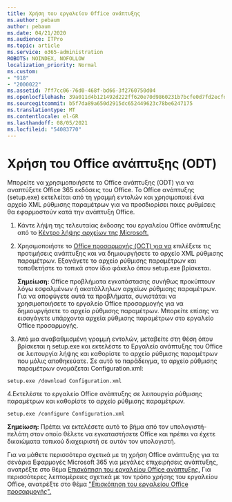 ```yaml
---
title: Χρήση του εργαλείου Office ανάπτυξης
ms.author: pebaum
author: pebaum
ms.date: 04/21/2020
ms.audience: ITPro
ms.topic: article
ms.service: o365-administration
ROBOTS: NOINDEX, NOFOLLOW
localization_priority: Normal
ms.custom:
- "918"
- "2000022"
ms.assetid: 7ff7cc06-76d0-468f-bd66-3f2760750d04
ms.openlocfilehash: 39a011d4b121492d222ff620e70d9860231b7bcfe0d7fd2ecfd93de1ef502f5f
ms.sourcegitcommit: b5f7da89a650d2915dc652449623c78be6247175
ms.translationtype: MT
ms.contentlocale: el-GR
ms.lasthandoff: 08/05/2021
ms.locfileid: "54083770"
---
```

# <a name="using-the-office-deployment-tool-odt"></a>Χρήση του Office ανάπτυξης (ODT)

Μπορείτε να χρησιμοποιήσετε το Office ανάπτυξης (ODT) για να αναπτύξετε Office 365 εκδόσεις του Office. Το Office ανάπτυξης (setup.exe) εκτελείται από τη γραμμή εντολών και χρησιμοποιεί ένα αρχείο XML ρύθμισης παραμέτρων για να προσδιορίσει ποιες ρυθμίσεις θα εφαρμοστούν κατά την ανάπτυξη Office.
  
1. Κάντε λήψη της τελευταίας έκδοσης του εργαλείου Office ανάπτυξης από το [Κέντρο λήψης αρχείων της Microsoft.](https://go.microsoft.com/fwlink/p/?LinkID=626065)

2. Χρησιμοποιήστε το [Office προσαρμογής (OCT) για να](https://config.office.com) επιλέξετε τις προτιμήσεις ανάπτυξης και να δημιουργήσετε το αρχείο XML ρύθμισης παραμέτρων. Εξαγάγετε το αρχείο ρύθμισης παραμέτρων και τοποθετήστε το τοπικά στον ίδιο φάκελο όπου setup.exe βρίσκεται.

    **Σημείωση:** Office προβλήματα εγκατάστασης συνήθως προκύπτουν λόγω εσφαλμένων ή ακατάλληλων αρχείων ρύθμισης παραμέτρων. Για να αποφύγετε αυτά τα προβλήματα, συνιστάται να χρησιμοποιήσετε το εργαλείο Office προσαρμογής για να δημιουργήσετε το αρχείο ρύθμισης παραμέτρων. Μπορείτε επίσης να εισαγάγετε υπάρχοντα αρχεία ρύθμισης παραμέτρων στο εργαλείο Office προσαρμογής.

3. Από μια αναβαθμισμένη γραμμή εντολών, μεταβείτε στη θέση όπου βρίσκεται η setup.exe και εκτελέστε το Εργαλείο ανάπτυξης του Office σε λειτουργία λήψης και καθορίστε το αρχείο ρύθμισης παραμέτρων που μόλις αποθηκεύατε. Σε αυτό το παράδειγμα, το αρχείο ρύθμισης παραμέτρων ονομάζεται Configuration.xml:

```setup.exe /download Configuration.xml```

4.Εκτελέστε το εργαλείο Office ανάπτυξης σε λειτουργία ρύθμισης παραμέτρων και καθορίστε το αρχείο ρύθμισης παραμέτρων.

```setup.exe /configure Configuration.xml```

**Σημείωση:** Πρέπει να εκτελέσετε αυτό το βήμα από τον υπολογιστή-πελάτη στον οποίο θέλετε να εγκαταστήσετε Office και πρέπει να έχετε δικαιώματα τοπικού διαχειριστή σε αυτόν τον υπολογιστή.

Για να μάθετε περισσότερα σχετικά με τη χρήση Office ανάπτυξης για τα σενάρια Εφαρμογές Microsoft 365 για μεγάλες επιχειρήσεις ανάπτυξης, ανατρέξτε στο θέμα [Επισκόπηση του εργαλείου Office ανάπτυξης.](https://docs.microsoft.com/deployoffice/overview-office-deployment-tool) Για περισσότερες λεπτομέρειες σχετικά με τον τρόπο χρήσης του εργαλείου Office, ανατρέξτε στο θέμα ["Επισκόπηση του εργαλείου Office προσαρμογής".](https://docs.microsoft.com/DeployOffice/overview-of-the-office-customization-tool-for-click-to-run)

